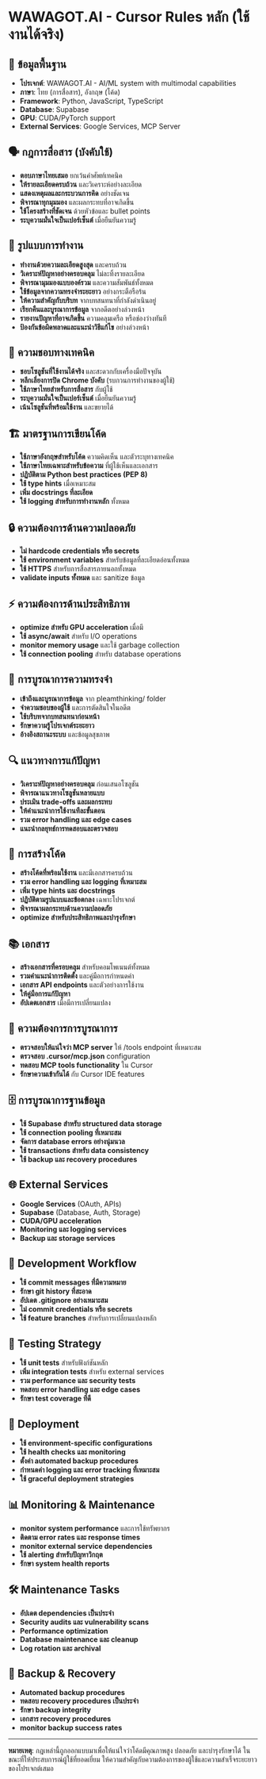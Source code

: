 # WAWAGOT.AI - Cursor Rules หลัก (ใช้งานได้จริง)

## 🎯 ข้อมูลพื้นฐาน
- **โปรเจกต์**: WAWAGOT.AI - AI/ML system with multimodal capabilities
- **ภาษา**: ไทย (การสื่อสาร), อังกฤษ (โค้ด)
- **Framework**: Python, JavaScript, TypeScript
- **Database**: Supabase
- **GPU**: CUDA/PyTorch support
- **External Services**: Google Services, MCP Server

## 🗣️ กฎการสื่อสาร (บังคับใช้)
- **ตอบภาษาไทยเสมอ** ยกเว้นคำศัพท์เทคนิค
- **ให้รายละเอียดครบถ้วน** และวิเคราะห์อย่างละเอียด
- **แสดงเหตุผลและกระบวนการคิด** อย่างชัดเจน
- **พิจารณาทุกมุมมอง** และผลกระทบที่อาจเกิดขึ้น
- **ใช้โครงสร้างที่ชัดเจน** ด้วยหัวข้อและ bullet points
- **ระบุความมั่นใจเป็นเปอร์เซ็นต์** เมื่อยืนยันความรู้

## 💼 รูปแบบการทำงาน
- **ทำงานด้วยความละเอียดสูงสุด** และครบถ้วน
- **วิเคราะห์ปัญหาอย่างครอบคลุม** ไม่ละทิ้งรายละเอียด
- **พิจารณามุมมองแบบองค์รวม** และความสัมพันธ์ทั้งหมด
- **ใช้ข้อมูลจากความทรงจำระยะยาว** อย่างกระตือรือร้น
- **ให้ความสำคัญกับบริบท** จากบทสนทนาที่กำลังดำเนินอยู่
- **เรียกคืนและบูรณาการข้อมูล** จากอดีตอย่างล่วงหน้า
- **รายงานปัญหาที่อาจเกิดขึ้น** ความคลุมเครือ หรือช่องว่างทันที
- **ป้องกันข้อผิดพลาดและแนะนำวิธีแก้ไข** อย่างล่วงหน้า

## 🔧 ความชอบทางเทคนิค
- **ชอบโซลูชันที่ใช้งานได้จริง** และสะดวกกับเครื่องมือปัจจุบัน
- **หลีกเลี่ยงการปิด Chrome บังคับ** (รบกวนการทำงานของผู้ใช้)
- **ใช้ภาษาไทยสำหรับการสื่อสาร** กับผู้ใช้
- **ระบุความมั่นใจเป็นเปอร์เซ็นต์** เมื่อยืนยันความรู้
- **เน้นโซลูชันที่พร้อมใช้งาน** และขยายได้

## 🏗️ มาตรฐานการเขียนโค้ด
- **ใช้ภาษาอังกฤษสำหรับโค้ด** ความคิดเห็น และตัวระบุทางเทคนิค
- **ใช้ภาษาไทยเฉพาะสำหรับข้อความ** ที่ผู้ใช้เห็นและเอกสาร
- **ปฏิบัติตาม Python best practices (PEP 8)**
- **ใช้ type hints** เมื่อเหมาะสม
- **เพิ่ม docstrings ที่ละเอียด**
- **ใช้ logging สำหรับการทำงานหลัก** ทั้งหมด

## 🔒 ความต้องการด้านความปลอดภัย
- **ไม่ hardcode credentials หรือ secrets**
- **ใช้ environment variables** สำหรับข้อมูลที่ละเอียดอ่อนทั้งหมด
- **ใช้ HTTPS** สำหรับการสื่อสารภายนอกทั้งหมด
- **validate inputs ทั้งหมด** และ sanitize ข้อมูล

## ⚡ ความต้องการด้านประสิทธิภาพ
- **optimize สำหรับ GPU acceleration** เมื่อมี
- **ใช้ async/await** สำหรับ I/O operations
- **monitor memory usage** และใช้ garbage collection
- **ใช้ connection pooling** สำหรับ database operations

## 🧠 การบูรณาการความทรงจำ
- **เข้าถึงและบูรณาการข้อมูล** จาก pleamthinking/ folder
- **จำความชอบของผู้ใช้** และการตัดสินใจในอดีต
- **ใช้บริบทจากบทสนทนาก่อนหน้า**
- **รักษาความรู้โปรเจกต์ระยะยาว**
- **อ้างอิงสถานะระบบ** และข้อมูลสุขภาพ

## 🔍 แนวทางการแก้ปัญหา
- **วิเคราะห์ปัญหาอย่างครอบคลุม** ก่อนเสนอโซลูชัน
- **พิจารณาแนวทางโซลูชันหลายแบบ**
- **ประเมิน trade-offs และผลกระทบ**
- **ให้คำแนะนำการใช้งานทีละขั้นตอน**
- **รวม error handling และ edge cases**
- **แนะนำกลยุทธ์การทดสอบและตรวจสอบ**

## 📝 การสร้างโค้ด
- **สร้างโค้ดที่พร้อมใช้งาน** และมีเอกสารครบถ้วน
- **รวม error handling และ logging ที่เหมาะสม**
- **เพิ่ม type hints และ docstrings**
- **ปฏิบัติตามรูปแบบและข้อตกลง** เฉพาะโปรเจกต์
- **พิจารณาผลกระทบด้านความปลอดภัย**
- **optimize สำหรับประสิทธิภาพและบำรุงรักษา**

## 📚 เอกสาร
- **สร้างเอกสารที่ครอบคลุม** สำหรับคอมโพเนนต์ทั้งหมด
- **รวมคำแนะนำการติดตั้ง** และคู่มือการกำหนดค่า
- **เอกสาร API endpoints** และตัวอย่างการใช้งาน
- **ให้คู่มือการแก้ปัญหา**
- **อัปเดตเอกสาร** เมื่อมีการเปลี่ยนแปลง

## 🔗 ความต้องการการบูรณาการ
- **ตรวจสอบให้แน่ใจว่า MCP server** ให้ /tools endpoint ที่เหมาะสม
- **ตรวจสอบ .cursor/mcp.json** configuration
- **ทดสอบ MCP tools functionality** ใน Cursor
- **รักษาความเข้ากันได้** กับ Cursor IDE features

## 🗄️ การบูรณาการฐานข้อมูล
- **ใช้ Supabase สำหรับ structured data storage**
- **ใช้ connection pooling ที่เหมาะสม**
- **จัดการ database errors อย่างนุ่มนวล**
- **ใช้ transactions สำหรับ data consistency**
- **ใช้ backup และ recovery procedures**

## 🌐 External Services
- **Google Services** (OAuth, APIs)
- **Supabase** (Database, Auth, Storage)
- **CUDA/GPU acceleration**
- **Monitoring และ logging services**
- **Backup และ storage services**

## 🔄 Development Workflow
- **ใช้ commit messages ที่มีความหมาย**
- **รักษา git history ที่สะอาด**
- **อัปเดต .gitignore อย่างเหมาะสม**
- **ไม่ commit credentials หรือ secrets**
- **ใช้ feature branches** สำหรับการเปลี่ยนแปลงหลัก

## 🧪 Testing Strategy
- **ใช้ unit tests** สำหรับฟังก์ชันหลัก
- **เพิ่ม integration tests** สำหรับ external services
- **รวม performance และ security tests**
- **ทดสอบ error handling และ edge cases**
- **รักษา test coverage ที่ดี**

## 🚀 Deployment
- **ใช้ environment-specific configurations**
- **ใช้ health checks และ monitoring**
- **ตั้งค่า automated backup procedures**
- **กำหนดค่า logging และ error tracking ที่เหมาะสม**
- **ใช้ graceful deployment strategies**

## 📊 Monitoring & Maintenance
- **monitor system performance** และการใช้ทรัพยากร
- **ติดตาม error rates และ response times**
- **monitor external service dependencies**
- **ใช้ alerting สำหรับปัญหาวิกฤต**
- **รักษา system health reports**

## 🛠️ Maintenance Tasks
- **อัปเดต dependencies เป็นประจำ**
- **Security audits และ vulnerability scans**
- **Performance optimization**
- **Database maintenance และ cleanup**
- **Log rotation และ archival**

## 💾 Backup & Recovery
- **Automated backup procedures**
- **ทดสอบ recovery procedures เป็นประจำ**
- **รักษา backup integrity**
- **เอกสาร recovery procedures**
- **monitor backup success rates**

---

**หมายเหตุ**: กฎเหล่านี้ถูกออกแบบมาเพื่อให้แน่ใจว่าโค้ดมีคุณภาพสูง ปลอดภัย และบำรุงรักษาได้ ในขณะที่ให้ประสบการณ์ผู้ใช้ที่ยอดเยี่ยม ให้ความสำคัญกับความต้องการของผู้ใช้และความสำเร็จระยะยาวของโปรเจกต์เสมอ 